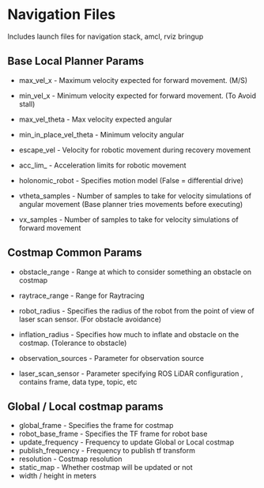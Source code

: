 # Navigation Files

Includes launch files for navigation stack, amcl, rviz bringup

## Base Local Planner Params
- max_vel_x - Maximum velocity expected for forward movement. (M/S)
- min_vel_x - Minimum velocity expected for forward movement. (To Avoid stall)
- max_vel_theta - Max velocity expected angular
- min_in_place_vel_theta - Minimum velocity angular

- escape_vel - Velocity for robotic movement during recovery movement
- acc_lim_ - Acceleration limits for robotic movement

- holonomic_robot - Specifies motion model (False = differential drive)
- vtheta_samples - Number of samples to take for velocity simulations of angular movement (Base planner tries movements before executing)
- vx_samples - Number of samples to take for velocity simulations of forward movement

## Costmap Common Params

- obstacle_range - Range at which to consider something an obstacle on costmap
- raytrace_range - Range for Raytracing
- robot_radius - Specifies the radius of the robot from the point of view of laser scan sensor. (For obstacle avoidance)
- inflation_radius - Specifies how much to inflate and obstacle on the costmap. (Tolerance to obstacle)
- observation_sources - Parameter for observation source

- laser_scan_sensor - Parameter specifying ROS LiDAR configuration , contains frame, data type, topic, etc


## Global / Local costmap params

- global_frame - Specifies the frame for costmap
- robot_base_frame - Specifies the TF frame for robot base
- update_frequency - Frequency to update Global or Local costmap
- publish_frequency - Frequency to publish tf transform
- resolution - Costmap resolution
- static_map - Whether costmap will be updated or not
- width / height in meters
